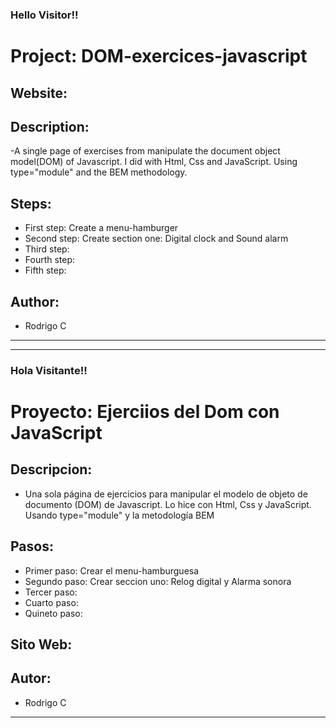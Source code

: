 
<h3>Hello Visitor!!</h3>


# Project: DOM-exercices-javascript


## Website:

<!-- - [click here](https://roddevwork.github.io/MY-PROYECT) -->

<!-- <kbd>
 <img src="imgs/web-index.jpg" alt="home page" width="200px">
</kbd> -->
 

## Description:

-A single page of exercises from manipulate the document object model(DOM) of Javascript. I did with Html, Css and JavaScript. Using type="module" and the BEM methodology.


## Steps:

- First step: Create a menu-hamburger
- Second step: Create section one: Digital clock and Sound alarm
- Third step: 
- Fourth step: 
- Fifth step: 

## Author:

- Rodrigo C

---

---

<h3>Hola Visitante!!</h3>

# Proyecto: Ejerciios del Dom con JavaScript

## Descripcion:

- Una sola página de ejercicios para manipular el modelo de objeto de documento (DOM) de Javascript. Lo hice con Html, Css y JavaScript. Usando type="module" y la metodología BEM



## Pasos:

- Primer paso: Crear el menu-hamburguesa
- Segundo paso: Crear seccion uno: Relog digital y Alarma sonora
- Tercer paso: 
- Cuarto paso: 
- Quineto paso:

## Sito Web:



## Autor:

- Rodrigo C 

---




